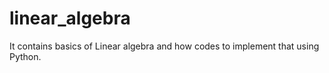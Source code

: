 # linear_algebra
It contains basics of Linear algebra and how codes to implement that using Python.
